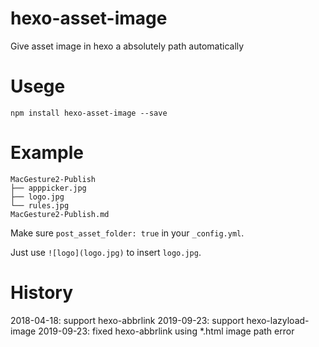 # hexo-asset-image


Give asset image in hexo a absolutely path automatically

# Usege

```shell
npm install hexo-asset-image --save
```

# Example

```shell
MacGesture2-Publish
├── apppicker.jpg
├── logo.jpg
└── rules.jpg
MacGesture2-Publish.md
```

Make sure `post_asset_folder: true` in your `_config.yml`.

Just use `![logo](logo.jpg)` to insert `logo.jpg`.

# History

2018-04-18: support hexo-abbrlink
2019-09-23: support hexo-lazyload-image
2019-09-23: fixed hexo-abbrlink using *.html image path error